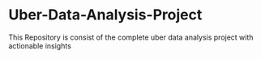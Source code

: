 # Uber-Data-Analysis-Project
This Repository is consist of the  complete uber data analysis project with actionable insights 
